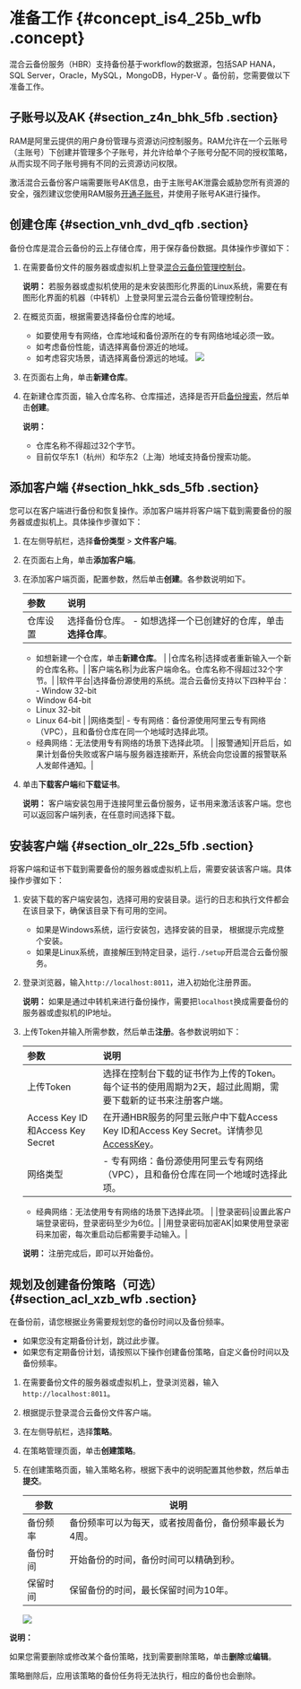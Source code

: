 # 准备工作 {#concept_is4_25b_wfb .concept}

混合云备份服务（HBR）支持备份基于workflow的数据源，包括SAP HANA，SQL Server，Oracle，MySQL，MongoDB，Hyper-V 。备份前，您需要做以下准备工作。

## 子账号以及AK {#section_z4n_bhk_5fb .section}

RAM是阿里云提供的用户身份管理与资源访问控制服务。RAM允许在一个云账号（主账号）下创建并管理多个子账号，并允许给单个子账号分配不同的授权策略，从而实现不同子账号拥有不同的云资源访问权限。

激活混合云备份客户端需要账号AK信息，由于主账号AK泄露会威胁您所有资源的安全，强烈建议您使用RAM服务[开通子账号](../../../../intl.zh-CN/最佳实践/用户权限管理.md)，并使用子账号AK进行操作。

## 创建仓库 {#section_vnh_dvd_qfb .section}

备份仓库是混合云备份的云上存储仓库，用于保存备份数据。具体操作步骤如下：

1.  在需要备份文件的服务器或虚拟机上登录[混合云备份管理控制台](https://hbr.console.aliyun.com)。

    **说明：** 若服务器或虚拟机使用的是未安装图形化界面的Linux系统，需要在有图形化界面的机器（中转机）上登录阿里云混合云备份管理控制台。

2.  在概览页面，根据需要选择备份仓库的地域。

    -   如要使用专有网络，仓库地域和备份源所在的专有网络地域必须一致。
    -   如考虑备份性能，请选择离备份源近的地域。
    -   如考虑容灾场景，请选择离备份源远的地域。
    ![](http://static-aliyun-doc.oss-cn-hangzhou.aliyuncs.com/assets/img/40341/154279368921138_zh-CN.png)

3.  在页面右上角，单击**新建仓库**。
4.  在新建仓库页面，输入仓库名称、仓库描述，选择是否开启[备份搜索](ZH-CN_TP_64565.dita)，然后单击**创建**。

    **说明：** 

    -   仓库名称不得超过32个字节。
    -   目前仅华东1（杭州）和华东2（上海）地域支持备份搜索功能。

## 添加客户端 {#section_hkk_sds_5fb .section}

您可以在客户端进行备份和恢复操作。添加客户端并将客户端下载到需要备份的服务器或虚拟机上。具体操作步骤如下：

1.  在左侧导航栏，选择**备份类型** \> **文件客户端**。
2.  在页面右上角，单击**添加客户端**。
3.  在添加客户端页面，配置参数，然后单击**创建**。各参数说明如下。

    |参数|说明|
    |:-|:-|
    |仓库设置|选择备份仓库。     -   如想选择一个已创建好的仓库，单击**选择仓库**。
    -   如想新建一个仓库，单击**新建仓库**。
 |
    |仓库名称|选择或者重新输入一个新的仓库名称。|
    |客户端名称|为此客户端命名。仓库名称不得超过32个字节。|
    |软件平台|选择备份源使用的系统。混合云备份支持以下四种平台：     -   Window 32-bit
    -   Window 64-bit
    -   Linux 32-bit
    -   Linux 64-bit
 |
    |网络类型|     -   专有网络：备份源使用阿里云专有网络（VPC），且和备份仓库在同一个地域时选择此项。
    -   经典网络：无法使用专有网络的场景下选择此项。
 |
    |报警通知|开启后，如果计划备份失败或客户端与服务器连接断开，系统会向您设置的报警联系人发邮件通知。|

4.  单击**下载客户端**和**下载证书**。

    **说明：** 客户端安装包用于连接阿里云备份服务，证书用来激活该客户端。您也可以返回客户端列表，在任意时间选择下载。


## 安装客户端 {#section_olr_22s_5fb .section}

将客户端和证书下载到需要备份的服务器或虚拟机上后，需要安装该客户端。具体操作步骤如下：

1.  安装下载的客户端安装包，选择可用的安装目录。运行的日志和执行文件都会在该目录下，确保该目录下有可用的空间。
    -   如果是Windows系统，运行安装包，选择安装的目录， 根据提示完成整个安装。
    -   如果是Linux系统，直接解压到特定目录，运行`./setup`开启混合云备份服务。
2.  登录浏览器，输入`http://localhost:8011`，进入初始化注册界面。

    **说明：** 如果是通过中转机来进行备份操作，需要把`localhost`换成需要备份的服务器或虚拟机的IP地址。

3.  上传Token并输入所需参数，然后单击**注册**。各参数说明如下：

    |参数|说明|
    |:-|:-|
    |上传Token|选择在控制台下载的证书作为上传的Token。每个证书的使用周期为2天，超过此周期，需要下载新的证书来注册客户端。|
    |Access Key ID和Access Key Secret|在开通HBR服务的阿里云账户中下载Access Key ID和Access Key Secret。详情参见[AccessKey](../../../../intl.zh-CN/常见问题/RAM用户如何获取AccessKey.md)。|
    |网络类型|     -   专有网络：备份源使用阿里云专有网络（VPC），且和备份仓库在同一个地域时选择此项。
    -   经典网络：无法使用专有网络的场景下选择此项。
 |
    |登录密码|设置此客户端登录密码，登录密码至少为6位。|
    |用登录密码加密AK|如果使用登录密码来加密，每次重启动后都需要手动输入。|

    **说明：** 注册完成后，即可以开始备份。


## 规划及创建备份策略（可选） {#section_acl_xzb_wfb .section}

在备份前，请您根据业务需要规划您的备份时间以及备份频率。

-   如果您没有定期备份计划，跳过此步骤。
-   如果您有定期备份计划，请按照以下操作创建备份策略，自定义备份时间以及备份频率。

1.  在需要备份文件的服务器或虚拟机上，登录浏览器，输入`http://localhost:8011`。
2.  根据提示登录混合云备份文件客户端。
3.  在左侧导航栏，选择**策略**。
4.  在策略管理页面，单击**创建策略**。
5.  在创建策略页面，输入策略名称，根据下表中的说明配置其他参数，然后单击**提交**。

    |参数|说明|
    |--|--|
    |备份频率|备份频率可以为每天，或者按周备份，备份频率最长为4周。|
    |备份时间|开始备份的时间，备份时间可以精确到秒。|
    |保留时间|保留备份的时间，最长保留时间为10年。|

    ![](http://static-aliyun-doc.oss-cn-hangzhou.aliyuncs.com/assets/img/40348/154279368921171_zh-CN.png)


**说明：** 

如果您需要删除或修改某个备份策略，找到需要删除策略，单击**删除**或**编辑**。

策略删除后，应用该策略的备份任务将无法执行，相应的备份也会删除。

